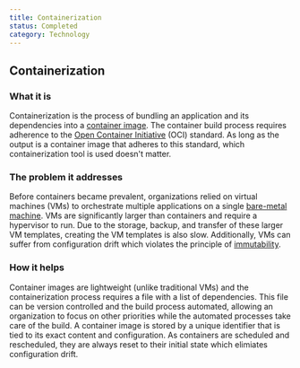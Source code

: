 ```yaml
---
title: Containerization
status: Completed
category: Technology
---
```

## Containerization

### What it is

Containerization is the process of bundling an application and its dependencies into a [container image](https://github.com/cncf/glossary/blob/main/definitions/container-image.md). The container build process requires adherence to the [Open Container Initiative](https://opencontainers.org) (OCI) standard. As long as the output is a container image that adheres to this standard, which containerization tool is used doesn't matter.

### The problem it addresses 

Before containers became prevalent, organizations relied on virtual machines (VMs) to orchestrate multiple applications on a single [bare-metal machine](https://github.com/cncf/glossary/blob/main/definitions/bare_metal_machine.md). VMs are significantly larger than containers and require a hypervisor to run. Due to the storage, backup, and transfer of these larger VM templates, creating the VM templates is also slow. Additionally, VMs can suffer from configuration drift which violates the principle of [immutability](https://github.com/cncf/glossary/blob/main/definitions/immutable_infrastructure.md).

### How it helps

Container images are lightweight (unlike traditional VMs) and the containerization process requires a file with a list of dependencies. This file can be version controlled and the build process automated, allowing an organization to focus on other priorities while the automated processes take care of the build. A container image is stored by a unique identifier that is tied to its exact content and configuration. As containers are scheduled and rescheduled, they are always reset to their initial state which elimiates configuration drift.
